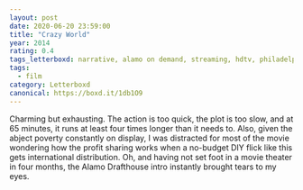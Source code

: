 ```yaml
---
layout: post 
date: 2020-06-20 23:59:00
title: "Crazy World"
year: 2014
rating: 0.4
tags_letterboxd: narrative, alamo on demand, streaming, hdtv, philadelphia
tags:
  - film
category: Letterboxd
canonical: https://boxd.it/1db1O9
---
```


Charming but exhausting. The action is too quick, the plot is too slow, and at 65 minutes, it runs at least four times longer than it needs to. Also, given the abject poverty constantly on display, I was distracted for most of the movie wondering how the profit sharing works when a no-budget DIY flick like this gets international distribution. Oh, and having not set foot in a movie theater in four months, the Alamo Drafthouse intro instantly brought tears to my eyes.